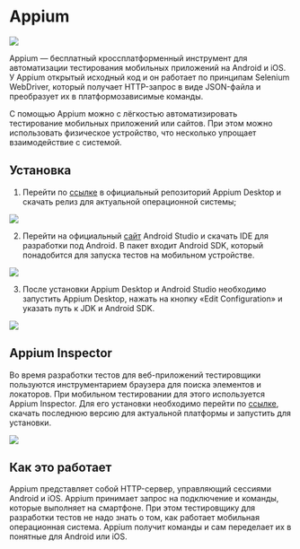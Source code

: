 # Appium

![](https://raw.githubusercontent.com/qa-guru/knowledge-base/main/img/tools-java/Appium/appium-banner-1.jpg)

Appium — бесплатный кроссплатформенный инструмент для автоматизации тестирования мобильных приложений на Android и iOS. У Appium открытый исходный код и он работает по принципам Selenium WebDriver, который получает HTTP-запрос в виде JSON-файла и преобразует их в платформозависимые команды.

С помощью Appium можно с лёгкостью автоматизировать тестирование мобильных приложений или сайтов. При этом можно использовать физическое устройство, что несколько упрощает взаимодействие с системой.

## Установка
1. Перейти по [ссылке](https://github.com/appium/appium-desktop/releases) в официальный репозиторий Appium Desktop и скачать релиз для актуальной операционной системы;

![](https://raw.githubusercontent.com/qa-guru/knowledge-base/main/img/tools-java/Appium/appium-1.jpg)

2. Перейти на официальный [сайт]() Android Studio и скачать IDE для разработки под Android. В пакет входит Android SDK, который понадобится для запуска тестов на мобильном устройстве.

![](https://raw.githubusercontent.com/qa-guru/knowledge-base/main/img/tools-java/Appium/appium-2.jpg)

3. После установки Appium Desktop и Android Studio необходимо запустить Appium Desktop, нажать на кнопку «Edit Configuration» и указать путь к JDK и Android SDK.

![](https://raw.githubusercontent.com/qa-guru/knowledge-base/main/img/tools-java/Appium/appium-3.jpg)

## Appium Inspector
Во время разработки тестов для веб-приложений тестировщики пользуются инструментарием браузера для поиска элементов и локаторов. При мобильном тестировании для этого используется Appium Inspector. Для его установки необходимо перейти по [ссылке](https://github.com/appium/appium-inspector), скачать последнюю версию для актуальной платформы и запустить для установки.

![](https://raw.githubusercontent.com/qa-guru/knowledge-base/main/img/tools-java/Appium/appium-4.jpg)

## Как это работает
Appium представляет собой HTTP-сервер, управляющий сессиями Android и iOS. Appium принимает запрос на подключение и команды, которые выполняет на смартфоне. При этом тестировщику для разработки тестов не надо знать о том, как работает мобильная операционная система. Appium получит команды и сам переделает их в понятные для Android или iOS.
